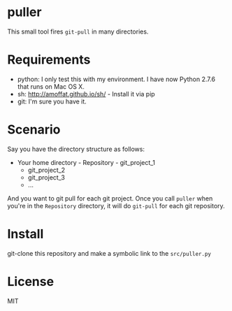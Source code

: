 puller
======

This small tool fires `git-pull` in many directories.

Requirements
============

- python: I only test this with my environment. I have now Python 2.7.6 that runs on Mac OS X.
- sh: http://amoffat.github.io/sh/ - Install it via pip
- git: I'm sure you have it.

Scenario
========

Say you have the directory structure as follows:

- Your home directory
 \- Repository
  \- git_project_1
   - git_project_2
   - git_project_3
   - ...

And you want to git pull for each git project. Once you call `puller` when you're in the `Repository` directory, it will do `git-pull` for each git repository.

Install
=======

git-clone this repository and make a symbolic link to the `src/puller.py`

License
=======

MIT

